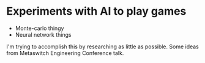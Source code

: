 # Experiments with AI to play games

- Monte-carlo thingy
- Neural network things

I'm trying to accomplish this by researching as little as possible. Some ideas from 
Metaswitch Engineering Conference talk.
